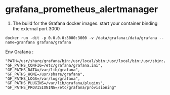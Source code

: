 # grafana_prometheus_alertmanager

1. The build for the Grafana docker images.
start your container binding the external port 3000

```docker run -dit -p 0.0.0.0:3000:3000 -v /data/grafana:/data/grafana --name=granfana grafana/grafana```

Env Grafana : 
```
"PATH=/usr/share/grafana/bin:/usr/local/sbin:/usr/local/bin:/usr/sbin:/usr/bin:/sbin:/bin",
"GF_PATHS_CONFIG=/etc/grafana/grafana.ini",
"GF_PATHS_DATA=/var/lib/grafana",
"GF_PATHS_HOME=/usr/share/grafana",
"GF_PATHS_LOGS=/var/log/grafana",
"GF_PATHS_PLUGINS=/var/lib/grafana/plugins",
"GF_PATHS_PROVISIONING=/etc/grafana/provisioning"
```




